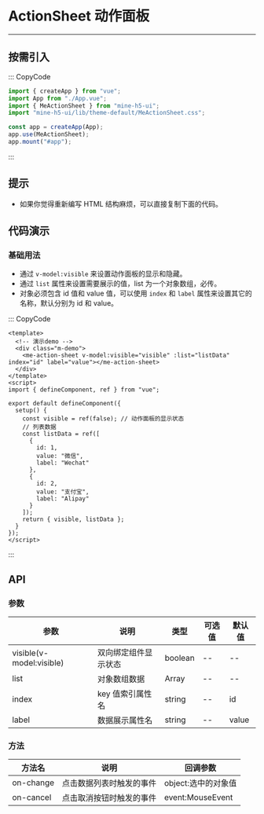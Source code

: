 # ActionSheet 动作面板

---

## 按需引入

::: CopyCode

```JavaScript
import { createApp } from "vue";
import App from "./App.vue";
import { MeActionSheet } from "mine-h5-ui";
import "mine-h5-ui/lib/theme-default/MeActionSheet.css";

const app = createApp(App);
app.use(MeActionSheet);
app.mount("#app");
```

:::

## 提示

- 如果你觉得重新编写 HTML 结构麻烦，可以直接复制下面的代码。

## 代码演示

### 基础用法

- 通过 `v-model:visible` 来设置动作面板的显示和隐藏。
- 通过 `list` 属性来设置需要展示的值，list 为一个对象数组，必传。
- 对象必须包含 id 值和 value 值，可以使用 `index` 和 `label` 属性来设置其它的名称，默认分别为 id 和 value。

::: CopyCode

```Vue
<template>
  <!-- 演示demo -->
  <div class="m-demo">
    <me-action-sheet v-model:visible="visible" :list="listData" index="id" label="value"></me-action-sheet>
  </div>
</template>
<script>
import { defineComponent, ref } from "vue";

export default defineComponent({
  setup() {
    const visible = ref(false); // 动作面板的显示状态
    // 列表数据
    const listData = ref([
      {
        id: 1,
        value: "微信",
        label: "Wechat"
      },
      {
        id: 2,
        value: "支付宝",
        label: "Alipay"
      }
    ]);
    return { visible, listData };
  }
});
</script>
```

:::

## API

### 参数

| 参数                     | 说明                 | 类型    | 可选值 | 默认值 |
|--------------------------|----------------------|---------|--------|--------|
| visible(v-model:visible) | 双向绑定组件显示状态 | boolean | --     | --     |
| list                     | 对象数组数据         | Array   | --     | --     |
| index                    | key 值索引属性名     | string  | --     | id     |
| label                    | 数据展示属性名       | string  | --     | value  |

### 方法

| 方法名    | 说明                     | 回调参数            |
|-----------|--------------------------|---------------------|
| on-change | 点击数据列表时触发的事件 | object:选中的对象值 |
| on-cancel | 点击取消按钮时触发的事件 | event:MouseEvent    |
